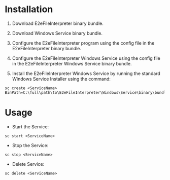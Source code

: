 Installation
============

1. Download E2eFileInterpreter binary bundle.
 
2. Download Windows Service binary bundle.

3. Configure the E2eFileInterpreter program using the config file in the E2eFileInterpreter binary bundle.

4. Configure the E2eFileInterpreter Windows Service using the config file in the E2eFileInterpreter Windows Service binary bundle.

5. Install the E2eFileInterpreter Windows Service by running the standard Windows Service Installer using the command:

 ```
sc create <ServiceName> BinPath=C:\full\path\to\E2eFileInterpreter\Windows\Service\binary\bundle\dir\WindowsServiceE2eFileInterpreter.exe
```

Usage
=====

* Start the Service:

```
sc start <ServiceName>
```

* Stop the Service:

```
sc stop <ServiceName>
```

* Delete Service:

```
sc delete <ServiceName>
```
